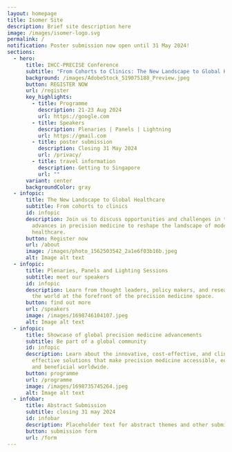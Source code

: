 ```yaml
---
layout: homepage
title: Isomer Site
description: Brief site description here
image: /images/isomer-logo.svg
permalink: /
notification: Poster submission now open until 31 May 2024!
sections:
  - hero:
      title: IHCC-PRECISE Conference
      subtitle: "From Cohorts to Clinics: The New Landscape to Global Healthcare"
      background: /images/AdobeStock_519075188_Preview.jpeg
      button: REGISTER NOW
      url: /register
      key_highlights:
        - title: Programme
          description: 21-23 Aug 2024
          url: https://google.com
        - title: Speakers
          description: Plenaries | Panels | Lightning
          url: https://gmail.com
        - title: poster submission
          description: Closing 31 May 2024
          url: /privacy/
        - title: travel information
          description: Getting to Singapore
          url: ""
      variant: center
      backgroundColor: gray
  - infopic:
      title: The New Landscape to Global Healthcare
      subtitle: From cohorts to clinics
      id: infopic
      description: Join us to discuss opportunities and challenges in translating
        advances in precision medicine to reshape the landscape of modern
        healthcare.
      button: Register now
      url: /about
      image: /images/photo_1562503542_2a1e6f03b16b.jpeg
      alt: Image alt text
  - infopic:
      title: Plenaries, Panels and Lighting Sessions
      subtitle: meet our speakers
      id: infopic
      description: Learn from thought leaders, policy makers, and researchers around
        the world at the forefront of the precision medicine space.
      button: find out more
      url: /speakers
      image: /images/1698746104107.jpeg
      alt: Image alt text
  - infopic:
      title: Showcase of global precision medicine advancements
      subtitle: Be part of a global community
      id: infopic
      description: Learn about the innovative, cost-effective, and clinically
        effective solutions that make precision medicine accessible, equitable
        and beneficial worldwide.
      button: programme
      url: /programme
      image: /images/1698735745264.jpeg
      alt: Image alt text
  - infobar:
      title: Abstract Submission
      subtitle: closing 31 may 2024
      id: infobar
      description: Placeholder text for abstract themes and other submission criteria.
      button: submission form
      url: /form
---
```

